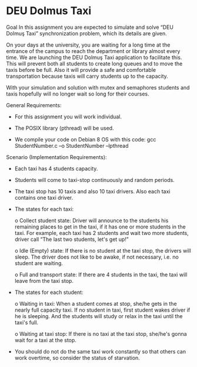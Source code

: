 # DEU Dolmus Taxi

Goal
In this assignment you are expected to simulate and solve “DEU Dolmuş Taxi” synchronization problem, which its details are given.

On your days at the university, you are waiting for a long time at the entrance of the campus to reach the department or library almost every time. We are launching the DEU Dolmuş Taxi application to facilitate this. This will prevent both all students to create long queues and to move the taxis before be full. Also it will provide a safe and comfortable transportation because taxis will carry students up to the capacity.

With your simulation and solution with mutex and semaphores students and taxis hopefully will no longer wait so long for their courses.

General Requirements:

- For this assignment you will work individual.

- The POSIX library (pthread) will be used.

- We compile your code on Debian 8 OS with this code: gcc StudentNumber.c –o StudentNumber –lpthread


Scenario (Implementation Requirements):

- Each taxi has 4 students capacity.

- Students will come to taxi-stop continuously and random periods.

- The taxi stop has 10 taxis and also 10 taxi drivers. Also each taxi contains one taxi driver.

- The states for each taxi:

    o Collect student state: Driver will announce to the students his remaining places to get in the taxi, if it has one or more students in the taxi. For example, each taxi has 2 students and wait two more students, driver call “The last two students, let's get up!”
    
    o Idle (Empty) state: If there is no student at the taxi stop, the drivers will sleep. The driver does not like to be awake, if not necessary, i.e. no student are waiting.
    
    o Full and transport state: If there are 4 students in the taxi, the taxi will leave from the taxi stop.
    
- The states for each student:

    o Waiting in taxi: When a student comes at stop, she/he gets in the nearly full capacity taxi. If no student in taxi, first student wakes driver if he is sleeping. And the students will study or relax in the taxi until the taxi's full.
    
    o Waiting at taxi stop: If there is no taxi at the taxi stop, she/he's gonna wait for a taxi at the stop.
    
- You should do not do the same taxi work constantly so that others can work overtime, so consider the status of starvation.
